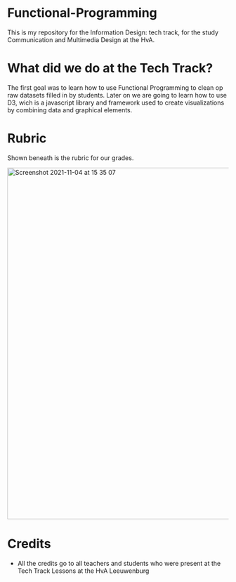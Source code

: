 # Functional-Programming
This is my repository for the Information Design: tech track, for the study Communication and Multimedia Design at the HvA.

# What did we do at the Tech Track?
The first goal was to learn how to use Functional Programming to clean op raw datasets filled in by students. Later on we are going to learn how to use D3, wich is a javascript library and framework used to create visualizations by combining data and graphical elements.

# Rubric
Shown beneath is the rubric for our grades.

<img width="801" alt="Screenshot 2021-11-04 at 15 35 07" src="https://user-images.githubusercontent.com/56078226/140333410-643abb0e-09b0-4dc6-bbda-ffbe668af556.png">

# Credits

- All the credits go to all teachers and students who were present at the Tech Track Lessons at the HvA Leeuwenburg
